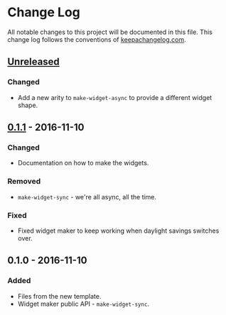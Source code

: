 # Change Log
All notable changes to this project will be documented in this file. This change log follows the conventions of [keepachangelog.com](http://keepachangelog.com/).

## [Unreleased]
### Changed
- Add a new arity to `make-widget-async` to provide a different widget shape.

## [0.1.1] - 2016-11-10
### Changed
- Documentation on how to make the widgets.

### Removed
- `make-widget-sync` - we're all async, all the time.

### Fixed
- Fixed widget maker to keep working when daylight savings switches over.

## 0.1.0 - 2016-11-10
### Added
- Files from the new template.
- Widget maker public API - `make-widget-sync`.

[Unreleased]: https://github.com/your-name/ELC5351_MS/compare/0.1.1...HEAD
[0.1.1]: https://github.com/your-name/ELC5351_MS/compare/0.1.0...0.1.1
